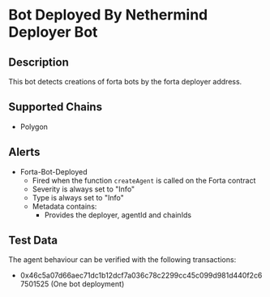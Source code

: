 # Bot Deployed By Nethermind Deployer Bot

## Description

This bot detects creations of forta bots by the forta deployer address.

## Supported Chains

- Polygon

## Alerts

- Forta-Bot-Deployed
  - Fired when the function `createAgent` is called on the Forta contract
  - Severity is always set to "Info"
  - Type is always set to "Info"
  - Metadata contains:
    - Provides the deployer, agentId and chainIds

## Test Data

The agent behaviour can be verified with the following transactions:

- 0x46c5a07d66aec71dc1b12dcf7a036c78c2299cc45c099d981d440f2c67501525 (One bot deployment)
